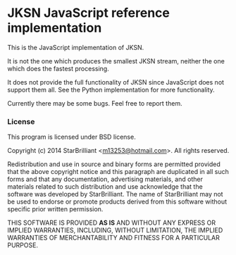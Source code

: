 JKSN JavaScript reference implementation
========================================

This is the JavaScript implementation of JKSN.

It is not the one which produces the smallest JKSN stream, neither the one which does the fastest processing.

It does not provide the full functionality of JKSN since JavaScript does not support them all. See the Python implementation for more functionality.

Currently there may be some bugs. Feel free to report them.

### License

This program is licensed under BSD license.

Copyright (c) 2014 StarBrilliant &lt;m13253@hotmail.com&gt;.
All rights reserved.

Redistribution and use in source and binary forms are permitted
provided that the above copyright notice and this paragraph are
duplicated in all such forms and that any documentation,
advertising materials, and other materials related to such
distribution and use acknowledge that the software was developed by
StarBrilliant.
The name of StarBrilliant may not be used to endorse or promote
products derived from this software without specific prior written
permission.

THIS SOFTWARE IS PROVIDED **AS IS** AND WITHOUT ANY EXPRESS OR
IMPLIED WARRANTIES, INCLUDING, WITHOUT LIMITATION, THE IMPLIED
WARRANTIES OF MERCHANTABILITY AND FITNESS FOR A PARTICULAR PURPOSE.
